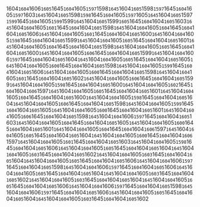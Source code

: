 1604`1604`1606`1605`1645`1604`1605`1597`1598`1645`1604`1605`1598`1597`1645`1604`1605`1597`1603`1645`1604`1605`1598`1598`1645`1604`1605`1597`1605`1645`1604`1605`1597`1599`1645`1604`1605`1599`1599`1645`1604`1605`1599`1605`1645`1604`1604`1605`1603`1645`1604`1604`1605`1601`1645`1604`1604`1605`1598`1645`1604`1604`1605`1604`1645`1604`1604`1605`1606`1645`1604`1604`1605`1601`1645`1604`1604`1605`1600`1645`1604`1604`1605`1598`1645`1604`1604`1605`1599`1645`1604`1604`1605`1605`1645`1604`1604`1605`1601`1645`1604`1604`1605`1604`1645`1604`1604`1605`1598`1645`1604`1604`1605`1605`1645`1604`1604`1605`1600`1645`1604`1604`1605`1606`1645`1604`1604`1605`1599`1645`1604`1604`1606`1597`1645`1604`1604`1605`1604`1645`1604`1604`1605`1605`1645`1604`1604`1605`1605`1645`1604`1604`1605`1600`1645`1604`1604`1605`1598`1645`1604`1604`1605`1599`1645`1604`1604`1605`1606`1645`1604`1604`1605`1600`1645`1604`1604`1605`1598`1645`1604`1604`1605`1601`1645`1604`1604`1605`1602`1645`1604`1604`1605`1606`1645`1604`1604`1605`1599`1645`1604`1604`1605`1598`1645`1604`1604`1605`1600`1645`1604`1604`1605`1602`1645`1604`1604`1606`1597`1645`1604`1604`1605`1605`1645`1604`1604`1605`1601`1645`1604`1604`1605`1604`1645`1604`1604`1605`1600`1645`1604`1604`1605`1598`1645`1604`1604`1605`1604`1645`1604`1604`1605`1606`1645`1604`1604`1605`1598`1645`1604`1604`1605`1599`1645`1604`1604`1605`1605`1645`1604`1604`1605`1600`1645`1604`1604`1605`1601`1645`1604`1604`1605`1606`1645`1604`1604`1605`1598`1645`1604`1604`1606`1597`1645`1604`1604`1605`1603`1645`1604`1604`1605`1604`1645`1604`1604`1605`1605`1645`1604`1604`1605`1600`1645`1604`1604`1605`1601`1645`1604`1604`1605`1604`1645`1604`1604`1606`1597`1645`1604`1604`1605`1605`1645`1604`1604`1605`1604`1645`1604`1604`1605`1600`1645`1604`1604`1606`1597`1645`1604`1604`1605`1601`1645`1604`1604`1605`1603`1645`1604`1604`1605`1598`1645`1604`1604`1605`1606`1645`1604`1604`1605`1605`1645`1604`1604`1605`1604`1645`1604`1604`1605`1603`1645`1604`1604`1605`1602`1645`1604`1604`1605`1603`1645`1604`1604`1605`1604`1645`1604`1604`1605`1605`1645`1604`1604`1605`1606`1645`1604`1604`1606`1597`1645`1604`1604`1605`1598`1645`1604`1604`1606`1597`1645`1604`1604`1605`1606`1645`1604`1604`1605`1605`1645`1604`1604`1605`1604`1645`1604`1604`1605`1603`1645`1604`1604`1605`1602`1645`1604`1604`1605`1603`1645`1604`1604`1605`1604`1645`1604`1604`1605`1605`1645`1604`1604`1605`1606`1645`1604`1604`1606`1597`1645`1604`1604`1605`1598`1645`1604`1604`1606`1597`1645`1604`1604`1605`1606`1645`1604`1604`1605`1605`1645`1604`1604`1605`1604`1645`1604`1604`1605`1603`1645`1604`1604`1605`1602
